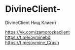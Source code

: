 # DivineClient-
DivineClient Нищ Клиент

https://vk.com/zamorozkaclient </br>
https://t.me/oyminebd</br>
https://t.me/oymine_Crash </br>
